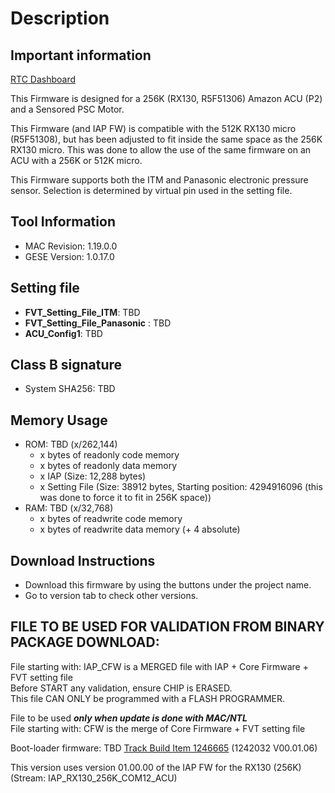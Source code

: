 # Description  
## Important information
[RTC Dashboard](https://ccm.whirlpool.oncloudone.com/ccm/web/projects/EES%20Platform%20Vertical%20Axis%20(Change%20Management)#action=com.ibm.team.dashboard.viewDashboard&team=VA-2021-Mini-Proj)  

This Firmware is designed for a 256K (RX130, R5F51306) Amazon ACU (P2) and a Sensored PSC Motor. 

This Firmware (and IAP FW) is compatible with the 512K RX130 micro (R5F51308), but has been adjusted to fit inside the same space as the 256K RX130 micro. This was done to allow the use of the same firmware on an ACU with a 256K or 512K micro.

This Firmware supports both the ITM and Panasonic electronic pressure sensor. Selection is determined by virtual pin used in the setting file.

## Tool Information
* MAC Revision: 1.19.0.0
* GESE Version: 1.0.17.0

## Setting file                                                                                    
- **FVT_Setting_File_ITM**: TBD
- **FVT_Setting_File_Panasonic** : TBD
- **ACU_Config1**: TBD
   

## Class B signature
* System SHA256:  TBD

## Memory Usage                                                          
  * ROM: TBD (x/262,144)  
    * x bytes of readonly  code memory
    * x bytes of readonly  data memory
    * x IAP (Size: 12,288 bytes)
    * x Setting File (Size: 38912 bytes, Starting position: 4294916096 (this was done to force it to fit in 256K space))                                                     
  * RAM: TBD (x/32,768)
    * x bytes of readwrite code memory
    * x bytes of readwrite data memory (+ 4 absolute)
      
## Download Instructions
  * Download this firmware by using the buttons under the project name.  
  * Go to version tab to check other versions.   

## FILE TO BE USED FOR VALIDATION FROM BINARY PACKAGE DOWNLOAD: 
File starting with: IAP_CFW is a MERGED file with IAP + Core Firmware + FVT setting file  
Before START any validation, ensure CHIP is ERASED.  
This file CAN ONLY be programmed with a FLASH PROGRAMMER.

File to be used ***only when update is done with MAC/NTL***  
File starting with: CFW is the merge of Core Firmware + FVT setting file

Boot-loader firmware: TBD [Track Build Item 1246665](https://ccm.whirlpool.oncloudone.com/ccm/resource/itemName/com.ibm.team.workitem.WorkItem/1246665) (1242032 V00.01.06)

  This version uses version 01.00.00 of the IAP FW for the RX130 (256K) (Stream: IAP_RX130_256K_COM12_ACU)